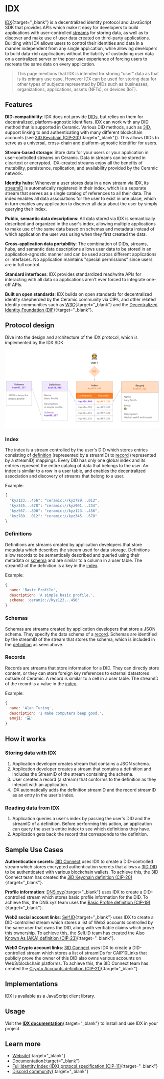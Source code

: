 # IDX
[IDX](https://developers.idx.xyz){:target="_blank"} is a decentralized identity protocol and JavaScript SDK that provides APIs which make it easy for developers to build applications with user-controlled [streams](../../learn/glossary.md#streams) for storing data, as well as to discover and make use of user data created on third-party applications. Building with IDX allows users to control their identities and data in a manner independent from any single application, while allowing developers to build data-rich applications without the liability of custodying user data on a centralized server or the poor user experience of forcing users to recreate the same data on every application.

> This page mentions that IDX is intended for storing "user" data as that is its primary use case. However IDX can be used for storing data for other types of subjects represented by DIDs such as businesses, organizations, applications, assets (NFTs), or devices (IoT).

## **Features**

**DID-compatibility**: IDX does not provide [DIDs](../../learn/glossary.md#dids), but relies on them for decentralized, platform-agnostic identifiers. IDX can work with any DID method that is supported in Ceramic. Various DID methods, such as [3ID](../../authentication/3id-did/method.md), support linking to and authenticating with many different blockchain accounts (see [3ID Keychain (CIP-20)](https://github.com/ceramicnetwork/CIP/blob/main/CIPs/CIP-20/CIP-20.md){:target="_blank"}). This allows DIDs to serve as a universal, cross-chain and platform-agnostic identifier for users.

**Stream-based storage**: Store data for your users or your application in user-controlled streams on Ceramic. Data in streams can be stored in cleartext or encrypted. IDX-created streams enjoy all the benefits of mutability, persistence, replication, and availability provided by the Ceramic network.

**Identity hubs**: Whenever a user stores data in a new stream via IDX, its [streamID](../../learn/glossary.md#streamid) is automatically registered in their index, which is a separate stream that serves as a single catalog of references to all their data. The index enables all data associations for the user to exist in one place, which in turn enables any application to discover all data about the user by simply querying their index.

**Public, semantic data descriptions**: All data stored via IDX is semantically described and organized in the user's index, allowing multiple applications to make use of the same data based on schemas and metadata instead of which application the user was using when they first created the data.

**Cross-application data portability**: The combination of DIDs, streams, hubs, and semantic data descriptions allows user data to be stored in an application-agnostic manner and can be used across different applications or interfaces. No application maintains "special permissions" since users are in full control.

**Standard interfaces**: IDX provides standardized read/write APIs for interacting with all data so applications aren't ever forced to integrate one-off APIs.

**Built on open standards**: IDX builds on open standards for decentralized identity shepherded by the Ceramic community via CIPs, and other related identity communities such as [W3C](https://www.w3.org/){:target="_blank"} and the [Decentralized Identity Foundation (DIF)](https://identity.foundation/){:target="_blank"}.


## **Protocol design**
Dive into the design and architecture of the IDX protocol, which is implemented by the IDX SDK.

![Image that describes the architecture of IDX](../../images/idx-architecture.png)

### Index
The index is a stream controlled by the user's DID which stores entries consisting of [definition](#definitions) (represented by a streamID) to [record](#records) (represented by a streamID) mappings. Every DID has only one global index and its entries represent the entire catalog of data that belongs to the user. An index is similar to a row in a user table, and enables the decentralized association and discovery of streams that belong to a user.

Example:

```js
{
  "kyz123...456": "ceramic://kyz789...012",
  "kyz345...678": "ceramic://kyz901...234",
  "kyz567...890": "ceramic://kyz123...456",
  "kyz789...012": "ceramic://kyz345...678"
}
```

### Definitions
Definitions are streams created by application developers that store metadata which describes the stream used for data storage. Definitions allow records to be semantically described and queried using their metadata or [schema](#schemas) and are similar to a column in a user table. The streamID of the definition is a key in the [index](#index).

Example:

```js
{
  name: 'Basic Profile',
  description: 'A simple basic profile.',
  schema: 'ceramic://kyz123...456'
}
```

### Schemas
Schemas are streams created by application developers that store a JSON schema. They specify the data schema of a [record](#records). Schemas are identified by the streamID of the stream that stores the schema, which is included in the [definition](#definitions) as seen above.

### Records
Records are streams that store information for a DID. They can directly store content, or they can store foreign key references to external datastores outside of Ceramic. A record is similar to a cell in a user table. The streamID of the record is a value in the [index](#index).

Example:

```js
{
  name: 'Alan Turing',
  description: 'I make computers beep good.',
  emoji: '💻'
}
```

## **How it works**

### Storing data with IDX
1. Application developer creates stream that contains a JSON schema.
2. Application developer creates a stream that contains a definition and includes the StreamID of the stream containing the schema.
3. User creates a record (a stream) that conforms to the definition as they interact with an application.
4. IDX automatically adds the definition streamID and the record streamID as an entry in the user's index.

### Reading data from IDX

1. Application queries a user's index by passing the user's DID and the streamID of a definition. Before performing this action, an application can query the user's entire index to see which definitions they have.
2. Application gets back the record that corresponds to the definition.

## **Sample Use Cases**

**Authentication secrets**: [3ID Connect](../../authentication/3id-did/3id-connect.md) uses IDX to create a DID-controlled stream which stores encrypted authentication secrets that allows a [3ID DID](../../authentication/3id-did/method.md) to be authenticated with various blockchain wallets. To achieve this, the 3ID Connect team has created the [3ID Keychain definition (CIP-20)](https://github.com/ceramicnetwork/CIP/blob/main/CIPs/CIP-20/CIP-20.md){:target="_blank"}.

**Profile information**: [DNS.xyz](https://dns.xyz){:target="_blank"} uses IDX to create a DID-controlled stream which stores basic profile information for the DID. To achieve this, the DNS.xyz team uses the [Basic Profile definition (CIP-19)](https://github.com/ceramicnetwork/CIP/blob/main/CIPs/CIP-19/CIP-19.md){:target="_blank"}.

**Web2 social account links**: [Self.ID](https://self.id){:target="_blank"} uses IDX to create a DID-controlled stream which stores a list of Web2 accounts controlled by the same user that owns the DID, along with verifiable claims which prove this ownership. To achieve this, the Self.ID team has created the [Also Known As (AKA) definition (CIP-23)](https://github.com/ceramicnetwork/CIP/blob/main/CIPs/CIP-23/CIP-23.md){:target="_blank"}.

**Web3 Crypto account links**: [3ID Connect](../../authentication/3id-did/3id-connect.md) uses IDX to create a DID-controlled stream which stores a list of streamIDs for CAIP10Links that publicly prove the owner of this DID also owns various accounts on Web3/blockchain platforms. To achieve this, the 3ID Connect team has created the [Crypto Accounts definition (CIP-21)](https://github.com/ceramicnetwork/CIP/blob/main/CIPs/CIP-21/CIP-21.md){:target="_blank"}.

## **Implementations**
IDX is available as a JavaScript client library.

## **Usage**

Visit the [**IDX documentation**](https://developers.idx.xyz){:target="_blank"} to install and use IDX in your project.

## **Learn more**

- [Website](https://idx.xyz){:target="_blank"}
- [Documentation](https://developers.idx.xyz){:target="_blank"}
- [Full Identity Index (IDX) protocol specification (CIP-11)](https://github.com/ceramicnetwork/CIP/blob/main/CIPs/CIP-11/CIP-11.md){:target="_blank"}
- [Discord community](https://chat.idx.xyz){:target="_blank"}

</br>
</br>
</br>
